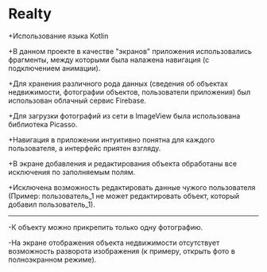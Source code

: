 # Realty

 +Использование языка Kotlin 
 
 +В данном проекте в качестве "экранов" приложения использовались фрагменты, между которыми была налажена навигация (с подключением анимации).
 
 +Для хранения различного рода данных (сведения об объектах недвижимости, фотографии объектов, пользователи приложения) был использован облачный сервис Firebase.
 
 +Для загрузки фотографий из сети в ImageView была использована библиотека Picasso.
 
 +Навигация в приложении интуитивно понятна для каждого пользователя, а интерфейс приятен взгляду.
 
 +В экране добавления и редактирования объекта обработаны все исключения по заполняемым полям.
 
 +Исключена возможность редактировать данные чужого пользователя (Пример: пользователь_1 не может редактировать объект, который добавил пользователь_1).
_________________________
 -К объекту можно прикрепить только одну фотографию.
 
 -На экране отображения объекта недвижимости отсутствует возможность разворота изображения (к примеру, открыть фото в полноэкранном режиме).

